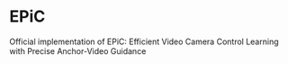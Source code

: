 # EPiC
Official implementation of EPiC: Efficient Video Camera Control Learning with Precise Anchor-Video Guidance
